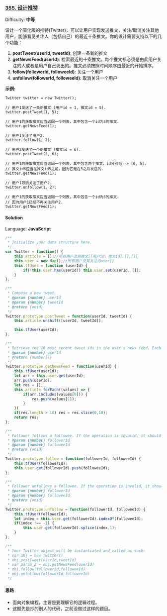 ### [355\. 设计推特](https://leetcode-cn.com/problems/design-twitter/)

Difficulty: **中等**


设计一个简化版的推特(Twitter)，可以让用户实现发送推文，关注/取消关注其他用户，能够看见关注人（包括自己）的最近十条推文。你的设计需要支持以下的几个功能：

1.  **postTweet(userId, tweetId)**: 创建一条新的推文
2.  **getNewsFeed(userId)**: 检索最近的十条推文。每个推文都必须是由此用户关注的人或者是用户自己发出的。推文必须按照时间顺序由最近的开始排序。
3.  **follow(followerId, followeeId)**: 关注一个用户
4.  **unfollow(followerId, followeeId)**: 取消关注一个用户

**示例:**

```
Twitter twitter = new Twitter();

// 用户1发送了一条新推文 (用户id = 1, 推文id = 5).
twitter.postTweet(1, 5);

// 用户1的获取推文应当返回一个列表，其中包含一个id为5的推文.
twitter.getNewsFeed(1);

// 用户1关注了用户2.
twitter.follow(1, 2);

// 用户2发送了一个新推文 (推文id = 6).
twitter.postTweet(2, 6);

// 用户1的获取推文应当返回一个列表，其中包含两个推文，id分别为 -> [6, 5].
// 推文id6应当在推文id5之前，因为它是在5之后发送的.
twitter.getNewsFeed(1);

// 用户1取消关注了用户2.
twitter.unfollow(1, 2);

// 用户1的获取推文应当返回一个列表，其中包含一个id为5的推文.
// 因为用户1已经不再关注用户2.
twitter.getNewsFeed(1);
```


#### Solution

Language: **JavaScript**
```js
/**
 * Initialize your data structure here.
 */
var Twitter = function() {
    this.article = [];//所有用户及其推文[[用户id，推文id],[],[]]
    this.user = new Map();//所有用户及其关注的user[]
    this.tfUser = function (userId) {
        if(!this.user.has(userId)) this.user.set(userId, []);
    }
};

/**
 * Compose a new tweet.
 * @param {number} userId
 * @param {number} tweetId
 * @return {void}
 */
Twitter.prototype.postTweet = function(userId, tweetId) {
    this.article.unshift([userId, tweetId]);

    this.tfUser(userId);
};

/**
 * Retrieve the 10 most recent tweet ids in the user's news feed. Each item in the news feed must be posted by users who the user followed or by the user herself. Tweets must be ordered from most recent to least recent.
 * @param {number} userId
 * @return {number[]}
 */
Twitter.prototype.getNewsFeed = function(userId) {
    this.tfUser(userId);
    let arr = this.user.get(userId);
    arr.push(userId);
    let res = [];
    this.article.forEach((values) => {
        if(arr.includes(values[0])) {
            res.push(values[1]);
        }
    })
    if(res.length > 10) res = res.slice(0,10);
    return res;
};

/**
 * Follower follows a followee. If the operation is invalid, it should be a no-op.
 * @param {number} followerId
 * @param {number} followeeId
 * @return {void}
 */
Twitter.prototype.follow = function(followerId, followeeId) {
    this.tfUser(followerId);
    this.user.get(followerId).push(followeeId);
};

/**
 * Follower unfollows a followee. If the operation is invalid, it should be a no-op.
 * @param {number} followerId
 * @param {number} followeeId
 * @return {void}
 */
Twitter.prototype.unfollow = function(followerId, followeeId) {
    this.tfUser(followerId);
    let index = this.user.get(followerId).indexOf(followeeId);
    if(index !== -1) {
        this.user.get(followerId).splice(index,1);
    }
};

/**
 * Your Twitter object will be instantiated and called as such:
 * var obj = new Twitter()
 * obj.postTweet(userId,tweetId)
 * var param_2 = obj.getNewsFeed(userId)
 * obj.follow(followerId,followeeId)
 * obj.unfollow(followerId,followeeId)
 */

```

#### 思路
* 面向对象编程，主要是要理解它的逻辑过程。
* 这题先是抄的别人的代码，之前没做过这样的题目。
